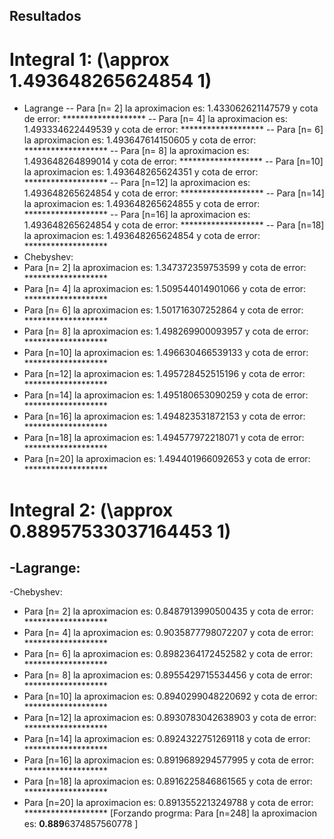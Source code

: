 ## Resultados 

# Integral 1: (\approx               1.493648265624854   1)
  - Lagrange
   -- Para [n= 2] la aproximacion es: 1.433062621147579 y cota de error: ******************* 
   -- Para [n= 4] la aproximacion es: 1.493334622449539 y cota de error: ******************* 
   -- Para [n= 6] la aproximacion es: 1.493647614150605 y cota de error: ******************* 
   -- Para [n= 8] la aproximacion es: 1.493648264899014 y cota de error: ******************* 
   -- Para [n=10] la aproximacion es: 1.493648265624351 y cota de error: ******************* 
   -- Para [n=12] la aproximacion es: 1.493648265624854 y cota de error: ******************* 
   -- Para [n=14] la aproximacion es: 1.493648265624855 y cota de error: ******************* 
   -- Para [n=16] la aproximacion es: 1.493648265624854 y cota de error: ******************* 
   -- Para [n=18] la aproximacion es: 1.493648265624854 y cota de error: ******************* 
  - Chebyshev:
   - Para [n= 2] la aproximacion es: 1.347372359753599 y cota de error: ******************* 
   - Para [n= 4] la aproximacion es: 1.509544014901066 y cota de error: ******************* 
   - Para [n= 6] la aproximacion es: 1.501716307252864 y cota de error: ******************* 
   - Para [n= 8] la aproximacion es: 1.498269900093957 y cota de error: ******************* 
   - Para [n=10] la aproximacion es: 1.496630466539133 y cota de error: *******************
   - Para [n=12] la aproximacion es: 1.495728452515196 y cota de error: ******************* 
   - Para [n=14] la aproximacion es: 1.495180653090259 y cota de error: ******************* 
   - Para [n=16] la aproximacion es: 1.494823531872153 y cota de error: ******************* 
   - Para [n=18] la aproximacion es: 1.494577972218071 y cota de error: ******************* 
   - Para [n=20] la aproximacion es: 1.494401966092653 y cota de error: ******************* 




# Integral 2: (\approx               0.88957533037164453   1)
  -Lagrange: 
   - 
  -Chebyshev:
   - Para [n= 2] la aproximacion es: 0.8487913990500435 y cota de error: ******************* 
   - Para [n= 4] la aproximacion es: 0.9035877798072207 y cota de error: ******************* 
   - Para [n= 6] la aproximacion es: 0.8982364172452582 y cota de error: ******************* 
   - Para [n= 8] la aproximacion es: 0.8955429715534456 y cota de error: ******************* 
   - Para [n=10] la aproximacion es: 0.8940299048220692 y cota de error: ******************* 
   - Para [n=12] la aproximacion es: 0.8930783042638903 y cota de error: ******************* 
   - Para [n=14] la aproximacion es: 0.8924322751269118 y cota de error: ******************* 
   - Para [n=16] la aproximacion es: 0.8919689294577995 y cota de error: ******************* 
   - Para [n=18] la aproximacion es: 0.8916225846861565 y cota de error: ******************* 
   - Para [n=20] la aproximacion es: 0.8913552213249788 y cota de error: ******************* 
    [Forzando progrma: Para [n=248] la aproximacion es: **0.889**6374857560778 ]



